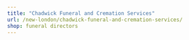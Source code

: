```yaml
---
title: "Chadwick Funeral and Cremation Services"
url: /new-london/chadwick-funeral-and-cremation-services/
shop: funeral directors
---
```

